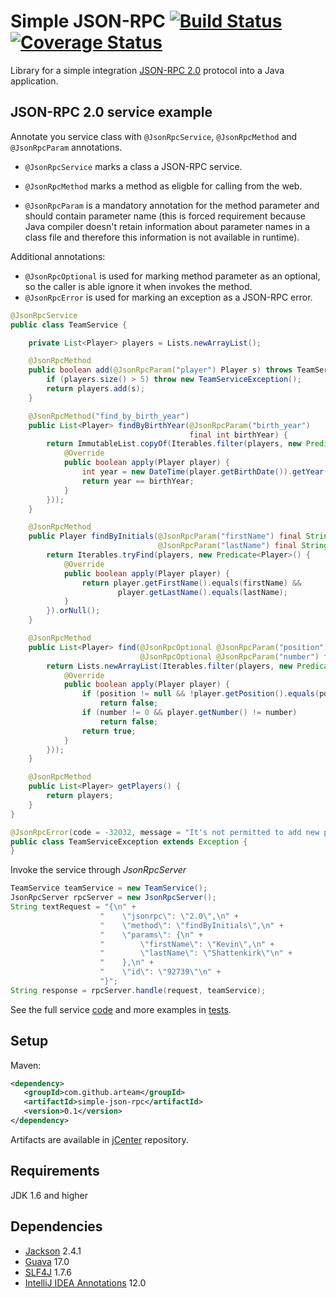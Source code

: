 Simple JSON-RPC [![Build Status](https://travis-ci.org/arteam/simple-json-rpc.png?branch=master)](https://travis-ci.org/arteam/simple-json-rpc) [![Coverage Status](https://coveralls.io/repos/arteam/simple-json-rpc/badge.png?branch=master)](https://coveralls.io/r/arteam/simple-json-rpc?branch=master)
===================

Library for a simple integration [JSON-RPC 2.0](http://www.jsonrpc.org/specification) protocol into a Java application.

## JSON-RPC 2.0 service example

Annotate you service class with `@JsonRpcService`, `@JsonRpcMethod` and `@JsonRpcParam` annotations.

* `@JsonRpcService` marks a class a JSON-RPC service.

* `@JsonRpcMethod` marks a method as eligble for calling from the web.

* `@JsonRpcParam` is a mandatory annotation for the method parameter and should contain parameter name (this is forced requirement because Java compiler doesn't retain information about parameter names in a class file and therefore this information is not available in runtime).

Additional annotations:

* `@JsonRpcOptional` is used for marking method parameter as an optional, so the caller is able ignore it when invokes the method.
* `@JsonRpcError` is used for marking an exception as a JSON-RPC error.

```java
@JsonRpcService
public class TeamService {

    private List<Player> players = Lists.newArrayList();

    @JsonRpcMethod
    public boolean add(@JsonRpcParam("player") Player s) throws TeamServiceException {
        if (players.size() > 5) throw new TeamServiceException();
        return players.add(s);
    }

    @JsonRpcMethod("find_by_birth_year")
    public List<Player> findByBirthYear(@JsonRpcParam("birth_year") 
                                        final int birthYear) {
        return ImmutableList.copyOf(Iterables.filter(players, new Predicate<Player>() {
            @Override
            public boolean apply(Player player) {
                int year = new DateTime(player.getBirthDate()).getYear();
                return year == birthYear;
            }
        }));
    }

    @JsonRpcMethod
    public Player findByInitials(@JsonRpcParam("firstName") final String firstName,
                                 @JsonRpcParam("lastName") final String lastName) {
        return Iterables.tryFind(players, new Predicate<Player>() {
            @Override
            public boolean apply(Player player) {
                return player.getFirstName().equals(firstName) &&
                        player.getLastName().equals(lastName);
            }
        }).orNull();
    }

    @JsonRpcMethod
    public List<Player> find(@JsonRpcOptional @JsonRpcParam("position") final Position position,
                             @JsonRpcOptional @JsonRpcParam("number") final int number) {
        return Lists.newArrayList(Iterables.filter(players, new Predicate<Player>() {
            @Override
            public boolean apply(Player player) {
                if (position != null && !player.getPosition().equals(position)) 
                    return false;
                if (number != 0 && player.getNumber() != number) 
                    return false;
                return true;
            }
        }));
    }

    @JsonRpcMethod
    public List<Player> getPlayers() {
        return players;
    }
}    

@JsonRpcError(code = -32032, message = "It's not permitted to add new players")
public class TeamServiceException extends Exception {
}
```

Invoke the service through *JsonRpcServer*

```java
TeamService teamService = new TeamService();
JsonRpcServer rpcServer = new JsonRpcServer();
String textRequest = "{\n" +
                    "    \"jsonrpc\": \"2.0\",\n" +
                    "    \"method\": \"findByInitials\",\n" +
                    "    \"params\": {\n" +
                    "        \"firstName\": \"Kevin\",\n" +
                    "        \"lastName\": \"Shattenkirk\"\n" +
                    "    },\n" +
                    "    \"id\": \"92739\"\n" +
                    "}";
String response = rpcServer.handle(request, teamService);
```

See the full service [code](https://github.com/arteam/simple-json-rpc/blob/master/src/test/java/com/github/arteam/json/rpc/simple/service/TeamService.java) and more examples in [tests](https://github.com/arteam/simple-json-rpc/tree/master/src/test/java/com/github/arteam/json/rpc/simple).

## Setup
Maven:
```xml
<dependency>
   <groupId>com.github.arteam</groupId>
   <artifactId>simple-json-rpc</artifactId>
   <version>0.1</version>
</dependency>
```
Artifacts are available in [jCenter](https://bintray.com/bintray/jcenter) repository.

## Requirements

JDK 1.6 and higher

## Dependencies

* [Jackson](https://github.com/FasterXML/jackson) 2.4.1
* [Guava](http://code.google.com/p/guava-libraries/) 17.0
* [SLF4J](http://www.slf4j.org/) 1.7.6
* [IntelliJ IDEA Annotations](http://mvnrepository.com/artifact/com.intellij/annotations/12.0) 12.0
